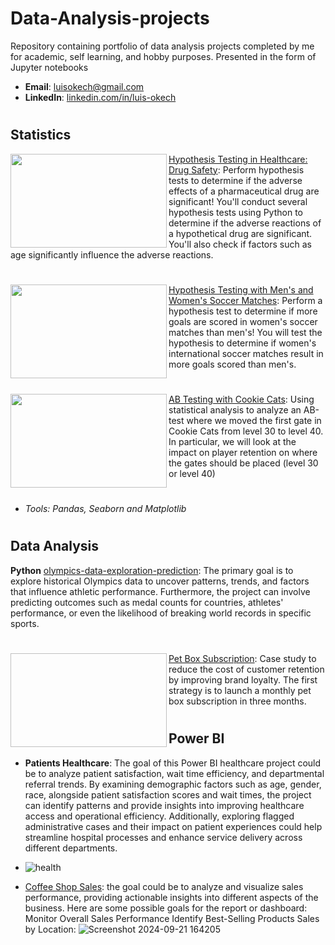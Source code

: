 # Data-Analysis-projects
Repository containing portfolio of data analysis projects completed by me for academic, self learning, and hobby purposes. Presented in the form of Jupyter notebooks
- **Email**: [luisokech@gmail.com](luisokech@gmail.com)
- **LinkedIn**: [linkedin.com/in/luis-okech](www.linkedin.com/in/luis-okech)
#
## Statistics
<img align="left" width="250" height="150" src="https://github.com/user-attachments/assets/459c9ec0-a638-4242-b8bb-b1f8a184a21d">[Hypothesis Testing in Healthcare: Drug Safety](https://github.com/luisokech/Data-Analysis-projects/blob/main/Hypothesis%20Testing%20in%20Healthcare%20Drug%20Safety.ipynb): Perform hypothesis tests to determine if the adverse effects of a pharmaceutical drug are significant! You'll conduct several hypothesis tests using Python to determine if the adverse reactions of a hypothetical drug are significant. You'll also check if factors such as age significantly influence the adverse reactions.
#
#
<img align="left" width="250" height="150" src="https://github.com/user-attachments/assets/db4ef2e7-6eab-4de0-b44a-630af11bb99a">[Hypothesis Testing with Men's and Women's Soccer Matches](https://github.com/luisokech/Data-Analysis-projects/blob/main/Hypothesis%20testng%20with%20men's%20and%20women's%20soccer%20matches.ipynb): Perform a hypothesis test to determine if more goals are scored in women's soccer matches than men's! You will test the hypothesis to determine if women's international soccer matches result in more goals scored than men's.
#
#
#
<img align="left" width="250" height="150" src="https://github.com/user-attachments/assets/e56c94e6-e64c-47a7-8560-30c395699ec1">[AB Testing with Cookie Cats](https://github.com/luisokech/Data-Analysis-projects/blob/main/AB%20Testing%20with%20Cookie%20Cats.ipynb): Using statistical analysis to analyze an AB-test where we moved the first gate in Cookie Cats from level 30 to level 40. In particular, we will look at the impact on player retention on where the gates should be placed (level 30 or level 40)
#
#
#
- _Tools: Pandas, Seaborn and Matplotlib_
#
## Data Analysis
__Python__
[olympics-data-exploration-prediction](https://github.com/luisokech/Data-Analysis-projects/blob/main/olympics-data-exploration-prediction.ipynb): The primary goal is to explore historical Olympics data to uncover patterns, trends, and factors that influence athletic performance. Furthermore, the project can involve predicting outcomes such as medal counts for countries, athletes' performance, or even the likelihood of breaking world records in specific sports.
#
#
<img align="left" width="250" height="150">[Pet Box Subscription](https://github.com/luisokech/Data-Analysis-projects/blob/main/Pet%20Box%20Subscription.ipynb): Case study to reduce the cost of customer retention by improving brand loyalty. The first strategy is to launch a monthly pet box subscription in three months.
  #
  #
  #
## Power BI
- **Patients Healthcare**: The goal of this Power BI healthcare project could be to analyze patient satisfaction, wait time efficiency, and departmental referral trends. By examining demographic factors such as age, gender, race, alongside patient satisfaction scores and wait times, the project can identify patterns and provide insights into improving healthcare access and operational efficiency. Additionally, exploring flagged administrative cases and their impact on patient experiences could help streamline hospital processes and enhance service delivery across different departments.
- ![health](https://github.com/user-attachments/assets/97fd4e35-7f6f-4047-8734-791db6b2b7a4)

  
- [Coffee Shop Sales](https://github.com/luisokech/Power-BI): the goal could be to analyze and visualize sales performance, providing actionable insights into different aspects of the business. Here are some possible goals for the report or dashboard:
  		 Monitor Overall Sales Performance
    		 Identify Best-Selling Products
     		 Sales by Location:
  ![Screenshot 2024-09-21 164205](https://github.com/user-attachments/assets/c59781f0-92ba-4a2d-86b2-f824f4577764)
